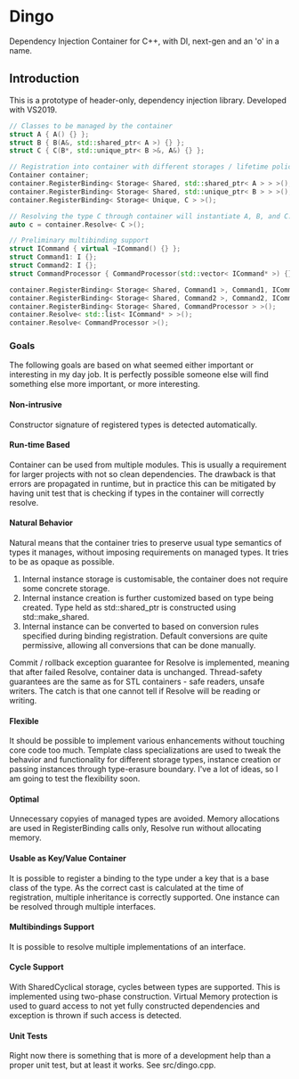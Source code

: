 # Dingo
Dependency Injection Container for C++, with DI, next-gen and an 'o' in a name.

## Introduction
This is a prototype of header-only, dependency injection library. Developed with VS2019.

```c++
// Classes to be managed by the container
struct A { A() {} };
struct B { B(A&, std::shared_ptr< A >) {} };
struct C { C(B*, std::unique_ptr< B >&, A&) {} };

// Registration into container with different storages / lifetime policies
Container container;
container.RegisterBinding< Storage< Shared, std::shared_ptr< A > > >();
container.RegisterBinding< Storage< Shared, std::unique_ptr< B > > >();
container.RegisterBinding< Storage< Unique, C > >();

// Resolving the type C through container will instantiate A, B, and C.
auto c = container.Resolve< C >();

// Preliminary multibinding support
struct ICommand { virtual ~ICommand() {} };
struct Command1: I {};
struct Command2: I {};
struct CommandProcessor { CommandProcessor(std::vector< ICommand* >) {} };

container.RegisterBinding< Storage< Shared, Command1 >, Command1, ICommand >();
container.RegisterBinding< Storage< Shared, Command2 >, Command2, ICommand >();
container.RegisterBinding< Storage< Shared, CommandProcessor > >();
container.Resolve< std::list< ICommand* > >();
container.Resolve< CommandProcessor >();
```

### Goals
The following goals are based on what seemed either important or interesting in my day job. 
It is perfectly possible someone else will find something else more important, or more interesting.

#### Non-intrusive
Constructor signature of registered types is detected automatically.

#### Run-time Based
Container can be used from multiple modules. This is usually a requirement for larger projects with not so clean dependencies. The drawback is that errors are propagated in runtime, but in practice this can be mitigated by having unit test that is checking if types in the container will correctly resolve.

#### Natural Behavior
Natural means that the container tries to preserve usual type semantics of types it manages, without imposing requirements on managed types. It tries to be as opaque as possible. 
1) Internal instance storage is customisable, the container does not require some concrete storage.
2) Internal instance creation is further customized based on type being created.
Type held as std::shared_ptr is constructed using std::make_shared.
3) Internal instance can be converted to based on conversion rules specified during binding registration. Default conversions are quite permissive, allowing all conversions that can be done manually.

Commit / rollback exception guarantee for Resolve is implemented, meaning that after failed Resolve, container data is unchanged.
Thread-safety guarantees are the same as for STL containers - safe readers, unsafe writers. The catch is that one cannot tell if Resolve will be reading or writing.

#### Flexible
It should be possible to implement various enhancements without touching core code too much. Template class specializations are used to tweak the behavior and functionality for different storage types, instance creation or passing instances through type-erasure boundary. I've a lot of ideas, so I am going to test the flexibility soon.

#### Optimal
Unnecessary copyies of managed types are avoided. 
Memory allocations are used in RegisterBinding calls only, Resolve run without allocating memory.

#### Usable as Key/Value Container
It is possible to register a binding to the type under a key that is a base class of the type. As the correct cast is calculated at the time of registration, multiple inheritance is correctly supported. One instance can be resolved through multiple interfaces.

#### Multibindings Support
It is possible to resolve multiple implementations of an interface.

#### Cycle Support
With SharedCyclical storage, cycles between types are supported. This is implemented using two-phase construction.
Virtual Memory protection is used to guard access to not yet fully constructed dependencies and
exception is thrown if such access is detected.

#### Unit Tests
Right now there is something that is more of a development help than a proper unit test, but at least it works. See src/dingo.cpp.

